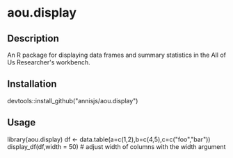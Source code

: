 # aou.display

## Description
An R package for displaying data frames and summary statistics in the All of Us Researcher's workbench.

## Installation
devtools::install_github("annisjs/aou.display")

## Usage
library(aou.display)
df <- data.table(a=c(1,2),b=c(4,5),c=c("foo","bar"))
display_df(df,width = 50) # adjust width of columns with the width argument

